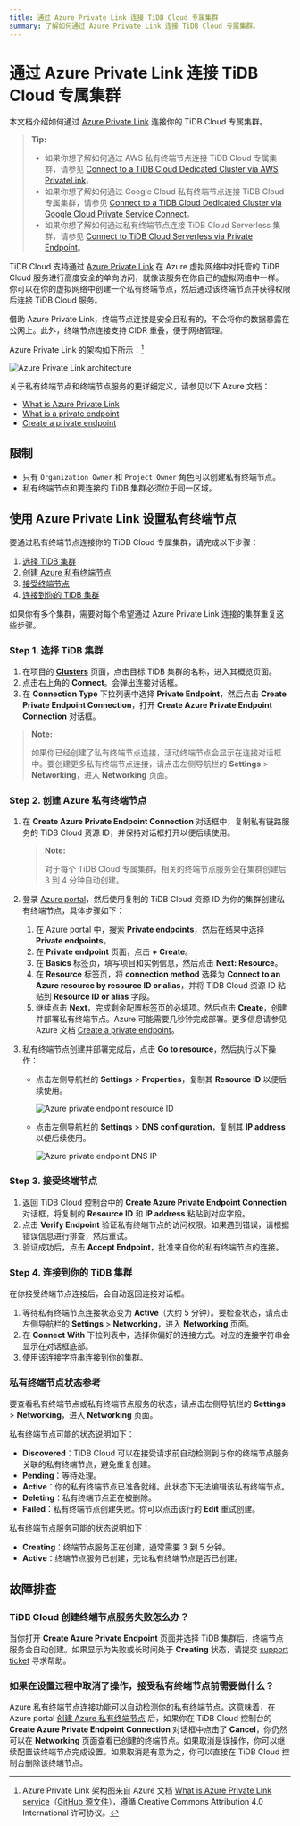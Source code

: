 ```yaml
---
title: 通过 Azure Private Link 连接 TiDB Cloud 专属集群
summary: 了解如何通过 Azure Private Link 连接 TiDB Cloud 专属集群。
---
```


# 通过 Azure Private Link 连接 TiDB Cloud 专属集群

本文档介绍如何通过 [Azure Private Link](https://learn.microsoft.com/en-us/azure/private-link/private-link-overview) 连接你的 TiDB Cloud 专属集群。

> **Tip:**
>
> - 如果你想了解如何通过 AWS 私有终端节点连接 TiDB Cloud 专属集群，请参见 [Connect to a TiDB Cloud Dedicated Cluster via AWS PrivateLink](/tidb-cloud/set-up-private-endpoint-connections.md)。
> - 如果你想了解如何通过 Google Cloud 私有终端节点连接 TiDB Cloud 专属集群，请参见 [Connect to a TiDB Cloud Dedicated Cluster via Google Cloud Private Service Connect](/tidb-cloud/set-up-private-endpoint-connections-on-google-cloud.md)。
> - 如果你想了解如何通过私有终端节点连接 TiDB Cloud Serverless 集群，请参见 [Connect to TiDB Cloud Serverless via Private Endpoint](/tidb-cloud/set-up-private-endpoint-connections-serverless.md)。

TiDB Cloud 支持通过 [Azure Private Link](https://learn.microsoft.com/en-us/azure/private-link/private-link-overview) 在 Azure 虚拟网络中对托管的 TiDB Cloud 服务进行高度安全的单向访问，就像该服务在你自己的虚拟网络中一样。你可以在你的虚拟网络中创建一个私有终端节点，然后通过该终端节点并获得权限后连接 TiDB Cloud 服务。

借助 Azure Private Link，终端节点连接是安全且私有的，不会将你的数据暴露在公网上。此外，终端节点连接支持 CIDR 重叠，便于网络管理。

Azure Private Link 的架构如下所示：[^1]

![Azure Private Link architecture](/media/tidb-cloud/azure-private-endpoint-arch.png)

关于私有终端节点和终端节点服务的更详细定义，请参见以下 Azure 文档：

- [What is Azure Private Link](https://learn.microsoft.com/en-us/azure/private-link/private-link-overview)
- [What is a private endpoint](https://learn.microsoft.com/en-us/azure/private-link/private-endpoint-overview)
- [Create a private endpoint](https://learn.microsoft.com/en-us/azure/private-link/create-private-endpoint-portal?tabs=dynamic-ip)

## 限制

- 只有 `Organization Owner` 和 `Project Owner` 角色可以创建私有终端节点。
- 私有终端节点和要连接的 TiDB 集群必须位于同一区域。

## 使用 Azure Private Link 设置私有终端节点

要通过私有终端节点连接你的 TiDB Cloud 专属集群，请完成以下步骤：

1. [选择 TiDB 集群](#step-1-select-a-tidb-cluster)
2. [创建 Azure 私有终端节点](#step-2-create-an-azure-private-endpoint)
3. [接受终端节点](#step-3-accept-the-endpoint)
4. [连接到你的 TiDB 集群](#step-4-connect-to-your-tidb-cluster)

如果你有多个集群，需要对每个希望通过 Azure Private Link 连接的集群重复这些步骤。

### Step 1. 选择 TiDB 集群

1. 在项目的 [**Clusters**](https://tidbcloud.com/project/clusters) 页面，点击目标 TiDB 集群的名称，进入其概览页面。
2. 点击右上角的 **Connect**。会弹出连接对话框。
3. 在 **Connection Type** 下拉列表中选择 **Private Endpoint**，然后点击 **Create Private Endpoint Connection**，打开 **Create Azure Private Endpoint Connection** 对话框。

> **Note:**
>
> 如果你已经创建了私有终端节点连接，活动终端节点会显示在连接对话框中。要创建更多私有终端节点连接，请点击左侧导航栏的 **Settings** > **Networking**，进入 **Networking** 页面。

### Step 2. 创建 Azure 私有终端节点

1. 在 **Create Azure Private Endpoint Connection** 对话框中，复制私有链路服务的 TiDB Cloud 资源 ID，并保持对话框打开以便后续使用。

    > **Note:**
    >
    > 对于每个 TiDB Cloud 专属集群，相关的终端节点服务会在集群创建后 3 到 4 分钟自动创建。

2. 登录 [Azure portal](https://portal.azure.com/)，然后使用复制的 TiDB Cloud 资源 ID 为你的集群创建私有终端节点，具体步骤如下：

    1. 在 Azure portal 中，搜索 **Private endpoints**，然后在结果中选择 **Private endpoints**。
    2. 在 **Private endpoint** 页面，点击 **+ Create**。
    3. 在 **Basics** 标签页，填写项目和实例信息，然后点击 **Next: Resource**。
    4. 在 **Resource** 标签页，将 **connection method** 选择为 **Connect to an Azure resource by resource ID or alias**，并将 TiDB Cloud 资源 ID 粘贴到 **Resource ID or alias** 字段。
    5. 继续点击 **Next**，完成剩余配置标签页的必填项。然后点击 **Create**，创建并部署私有终端节点。Azure 可能需要几秒钟完成部署。更多信息请参见 Azure 文档 [Create a private endpoint](https://learn.microsoft.com/en-us/azure/private-link/create-private-endpoint-portal?tabs=dynamic-ip#create-a-private-endpoint)。

3. 私有终端节点创建并部署完成后，点击 **Go to resource**，然后执行以下操作：

     - 点击左侧导航栏的 **Settings** > **Properties**，复制其 **Resource ID** 以便后续使用。

         ![Azure private endpoint resource ID](/media/tidb-cloud/azure-private-endpoint-resource-id.png)

     - 点击左侧导航栏的 **Settings** > **DNS configuration**，复制其 **IP address** 以便后续使用。

         ![Azure private endpoint DNS IP](/media/tidb-cloud/azure-private-endpoint-dns-ip.png)

### Step 3. 接受终端节点

1. 返回 TiDB Cloud 控制台中的 **Create Azure Private Endpoint Connection** 对话框，将复制的 **Resource ID** 和 **IP address** 粘贴到对应字段。
2. 点击 **Verify Endpoint** 验证私有终端节点的访问权限。如果遇到错误，请根据错误信息进行排查，然后重试。
3. 验证成功后，点击 **Accept Endpoint**，批准来自你的私有终端节点的连接。

### Step 4. 连接到你的 TiDB 集群

在你接受终端节点连接后，会自动返回连接对话框。

1. 等待私有终端节点连接状态变为 **Active**（大约 5 分钟）。要检查状态，请点击左侧导航栏的 **Settings** > **Networking**，进入 **Networking** 页面。
2. 在 **Connect With** 下拉列表中，选择你偏好的连接方式。对应的连接字符串会显示在对话框底部。
3. 使用该连接字符串连接到你的集群。

### 私有终端节点状态参考

要查看私有终端节点或私有终端节点服务的状态，请点击左侧导航栏的 **Settings** > **Networking**，进入 **Networking** 页面。

私有终端节点可能的状态说明如下：

- **Discovered**：TiDB Cloud 可以在接受请求前自动检测到与你的终端节点服务关联的私有终端节点，避免重复创建。
- **Pending**：等待处理。
- **Active**：你的私有终端节点已准备就绪。此状态下无法编辑该私有终端节点。
- **Deleting**：私有终端节点正在被删除。
- **Failed**：私有终端节点创建失败。你可以点击该行的 **Edit** 重试创建。

私有终端节点服务可能的状态说明如下：

- **Creating**：终端节点服务正在创建，通常需要 3 到 5 分钟。
- **Active**：终端节点服务已创建，无论私有终端节点是否已创建。

## 故障排查

### TiDB Cloud 创建终端节点服务失败怎么办？

当你打开 **Create Azure Private Endpoint** 页面并选择 TiDB 集群后，终端节点服务会自动创建。如果显示为失败或长时间处于 **Creating** 状态，请提交 [support ticket](/tidb-cloud/tidb-cloud-support.md) 寻求帮助。

### 如果在设置过程中取消了操作，接受私有终端节点前需要做什么？

Azure 私有终端节点连接功能可以自动检测你的私有终端节点。这意味着，在 Azure portal [创建 Azure 私有终端节点](#step-2-create-an-azure-private-endpoint) 后，如果你在 TiDB Cloud 控制台的 **Create Azure Private Endpoint Connection** 对话框中点击了 **Cancel**，你仍然可以在 **Networking** 页面查看已创建的终端节点。如果取消是误操作，你可以继续配置该终端节点完成设置。如果取消是有意为之，你可以直接在 TiDB Cloud 控制台删除该终端节点。

[^1]: Azure Private Link 架构图来自 Azure 文档 [What is Azure Private Link service](https://learn.microsoft.com/en-us/azure/private-link/private-link-service-overview)（[GitHub 源文件](https://github.com/MicrosoftDocs/azure-docs/blob/main/articles/private-link/private-link-service-overview.md)），遵循 Creative Commons Attribution 4.0 International 许可协议。